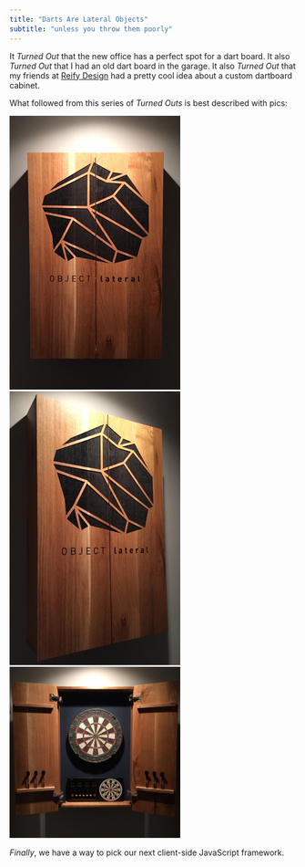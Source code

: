 ```yaml
---
title: "Darts Are Lateral Objects"
subtitle: "unless you throw them poorly"
---
```


It _Turned Out_ that the new office has a perfect spot for a dart board. It also _Turned Out_ that I had an old dart board in the garage. It also _Turned Out_ that my friends at [Reify Design][reify] had a pretty cool idea about a custom dartboard cabinet.

What followed from this series of _Turned Outs_ is best described with pics:

<img src="/images/posts/ol-darts-1.jpg" alt="Custom Object Lateral Dartboard Case Pic 1" width="300" height="480">

<img src="/images/posts/ol-darts-2.jpg" alt="Custom Object Lateral Dartboard Case Pic 2" width="300" height="480">

<img src="/images/posts/ol-darts-3.jpg" alt="Custom Object Lateral Dartboard Case Pic 3" width="300" height="300">

_Finally_, we have a way to pick our next client-side JavaScript framework.

[reify]:http://reifydesign.com
